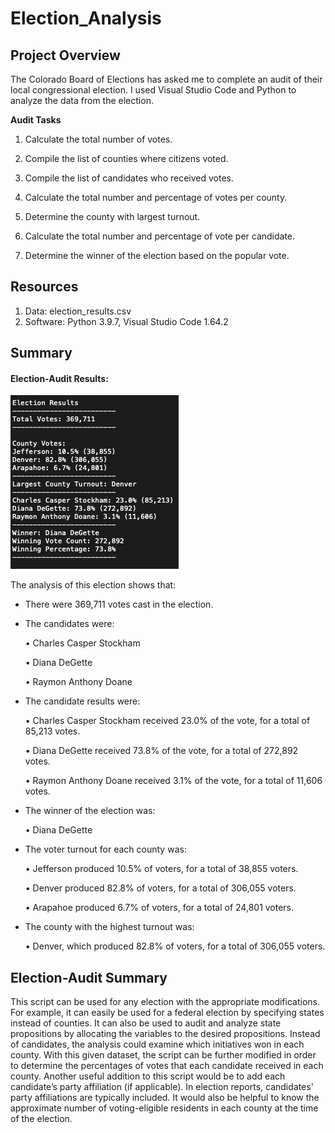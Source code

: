 # Election_Analysis

##  Project Overview

The Colorado Board of Elections has asked me to complete an audit of their local congressional election. I used Visual Studio Code and Python to analyze the data from the election.

**Audit Tasks**

1. Calculate the total number of votes.
  
2. Compile the list of counties where citizens voted.
  
3. Compile the list of candidates who received votes.
  
4. Calculate the total number and percentage of votes per county.
  
5. Determine the county with largest turnout.
  
6. Calculate the total number and percentage of vote per candidate.
  
7. Determine the winner of the election based on the popular vote.

## Resources

1.	Data: election_results.csv
2.	Software: Python 3.9.7, Visual Studio Code 1.64.2 

## Summary

#### Election-Audit Results:

![results](https://github.com/stephperillo/Election_Analysis/blob/main/Resources/election_results.png)

The analysis of this election shows that:

- There were 369,711 votes cast in the election.
- The candidates were:

	•	Charles Casper Stockham
  
	•	Diana DeGette
  
	•	Raymon Anthony Doane

- The candidate results were:

	•	Charles Casper Stockham received 23.0% of the vote, for a total of 85,213 votes.
  
	•	Diana DeGette received 73.8% of the vote, for a total of 272,892 votes.
  
	•	Raymon Anthony Doane received 3.1% of the vote, for a total of 11,606 votes.

- The winner of the election was:

  •	Diana DeGette 

- The voter turnout for each county was:

	•	Jefferson produced 10.5% of voters, for a total of 38,855 voters.
  
	•	Denver produced 82.8% of voters, for a total of 306,055 voters.
  
	•	Arapahoe produced 6.7% of voters, for a total of 24,801 voters.
  
- The county with the highest turnout was: 

	•	Denver, which produced 82.8% of voters, for a total of 306,055 voters.

## Election-Audit Summary

This script can be used for any election with the appropriate modifications. For example, it can easily be used for a federal election by specifying states instead of counties. It can also be used to audit and analyze state propositions by allocating the variables to the desired propositions. Instead of candidates, the analysis could examine which initiatives won in each county. With this given dataset, the script can be further modified in order to determine the percentages of votes that each candidate received in each county. Another useful addition to this script would be to add each candidate’s party affiliation (if applicable). In election reports, candidates' party affiliations are typically included. It would also be helpful to know the approximate number of voting-eligible residents in each county at the time of the election. 
